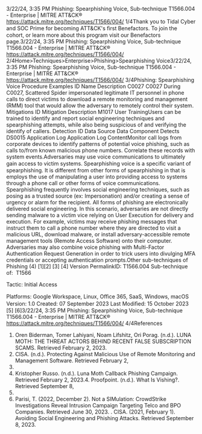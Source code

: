 3/22/24, 3:35 PM Phishing: Spearphishing Voice, Sub-technique T1566.004 - Enterprise | MITRE ATT&CK®
https://attack.mitre.org/techniques/T1566/004/ 1/4Thank you to Tidal Cyber and SOC Prime for becoming ATT&CK's ﬁrst Benefactors. To join the cohort, or learn more about this program visit our
Benefactors page.3/22/24, 3:35 PM Phishing: Spearphishing Voice, Sub-technique T1566.004 - Enterprise | MITRE ATT&CK®
https://attack.mitre.org/techniques/T1566/004/ 2/4Home>Techniques>Enterprise>Phishing>Spearphishing Voice3/22/24, 3:35 PM Phishing: Spearphishing Voice, Sub-technique T1566.004 - Enterprise | MITRE ATT&CK®
https://attack.mitre.org/techniques/T1566/004/ 3/4Phishing: Spearphishing Voice
Procedure Examples
ID Name Description
C0027 C0027 During C0027, Scattered Spider impersonated legitimate IT personnel in phone calls to direct victims to download a
remote monitoring and management (RMM) tool that would allow the adversary to remotely control their system.
Mitigations
ID Mitigation Description
M1017 User
TrainingUsers can be trained to identify and report social engineering techniques and spearphishing attempts, while
also being suspicious of and verifying the identify of callers.
Detection
ID Data Source Data Component Detects
DS0015 Application Log Application Log
ContentMonitor call logs from corporate devices to identify patterns of potential voice
phishing, such as calls to/from known malicious phone numbers. Correlate these
records with system events.Adversaries may use voice communications to ultimately gain access to victim systems. Spearphishing voice is a speciﬁc variant of
spearphishing. It is different from other forms of spearphishing in that is employs the use of manipulating a user into providing access to
systems through a phone call or other forms of voice communications. Spearphishing frequently involves social engineering techniques,
such as posing as a trusted source (ex: Impersonation) and/or creating a sense of urgency or alarm for the recipient.
All forms of phishing are electronically delivered social engineering. In this scenario, adversaries are not directly sending malware to a victim
vice relying on User Execution for delivery and execution. For example, victims may receive phishing messages that instruct them to call a
phone number where they are directed to visit a malicious URL, download malware, or install adversary-accessible remote management
tools (Remote Access Software) onto their computer.
Adversaries may also combine voice phishing with Multi-Factor Authentication Request Generation in order to trick users into divulging MFA
credentials or accepting authentication prompts.Other sub-techniques of Phishing (4)
[1][2]
[3]
[4]
Version PermalinkID: T1566.004
Sub-technique of:  T1566

Tactic: Initial Access

Platforms: Google Workspace, Linux, Oﬃce 365, SaaS, Windows, macOS
Version: 1.0
Created: 07 September 2023
Last Modiﬁed: 15 October 2023
[5]
[6]3/22/24, 3:35 PM Phishing: Spearphishing Voice, Sub-technique T1566.004 - Enterprise | MITRE ATT&CK®
https://attack.mitre.org/techniques/T1566/004/ 4/4References
1. Oren Biderman, Tomer Lahiyani, Noam Lifshitz, Ori Porag.
(n.d.). LUNA MOTH: THE THREAT ACTORS BEHIND RECENT
FALSE SUBSCRIPTION SCAMS. Retrieved February 2, 2023.
2. CISA. (n.d.). Protecting Against Malicious Use of Remote
Monitoring and Management Software. Retrieved February 2,
2023.
3. Kristopher Russo. (n.d.). Luna Moth Callback Phishing
Campaign. Retrieved February 2, 2023.4. Proofpoint. (n.d.). What Is Vishing?. Retrieved September 8,
2023.
5. Parisi, T. (2022, December 2). Not a SIMulation: CrowdStrike
Investigations Reveal Intrusion Campaign Targeting Telco and
BPO Companies. Retrieved June 30, 2023.
. CISA. (2021, February 1). Avoiding Social Engineering and
Phishing Attacks. Retrieved September 8, 2023.